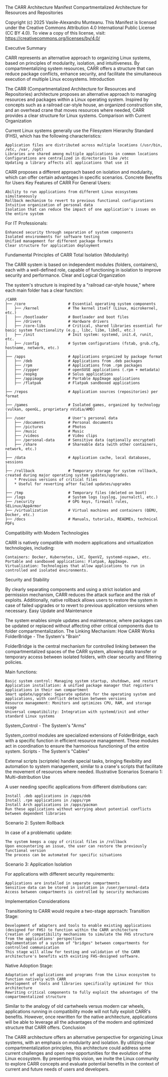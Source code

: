 The CARR Architecture Manifest
Compartmentalized Architecture for Resources and Repositories

Copyright (c) 2025 Vasile-Alexandru Munteanu.
This Manifest is licensed under the Creative Commons Attribution 4.0 International Public License (CC BY 4.0).
To view a copy of this license, visit: https://creativecommons.org/licenses/by/4.0/


Executive Summary

CARR represents an alternative approach to organizing Linux systems, based on principles of modularity, isolation, and intuitiveness.
By compartmentalizing system resources, CARR offers a structure that can reduce package conflicts, enhance security, and facilitate the simultaneous execution of multiple Linux ecosystems.
Introduction

The CARR (Compartmentalized Architecture for Resources and Repositories) architecture proposes an alternative approach to managing resources and packages within a Linux operating system.
Inspired by concepts such as a railroad car-style house, an organized construction site, and an overhead crane that moves resources where needed, CARR provides a clear structure for Linux systems.
Comparison with Current Organization

Current Linux systems generally use the Filesystem Hierarchy Standard (FHS), which has the following characteristics:

    Application files are distributed across multiple locations (/usr/bin, /etc, /var, /opt)
    Libraries are shared among multiple applications in common locations
    Configurations are centralized in directories like /etc
    Updating a library affects all applications that use it

CARR proposes a different approach based on isolation and modularity, which can offer certain advantages in specific scenarios.
Concrete Benefits for Users
Key Features of CARR
For General Users:

    Ability to run applications from different Linux ecosystems simultaneously
    Rollback mechanism to revert to previous functional configurations
    Intuitive organization of personal data
    Isolation that can reduce the impact of one application's issues on the entire system

For IT Professionals:

    Enhanced security through separation of system components
    Isolated environments for software testing
    Unified management for different package formats
    Clear structure for application deployment

Fundamental Principles of CARR
Total Isolation (Modularity)

The CARR system is based on independent modules (folders, containers), each with a well-defined role, capable of functioning in isolation to improve security and performance.
Clear and Logical Organization

The system's structure is inspired by a "railroad car-style house," where each main folder has a clear function:

```
/CARR
├── /core                   # Essential operating system components
│   ├── /kernel             # The kernel itself (Linux, microkernel, etc.)
│   ├── /bootloader         # Bootloader and boot files
│   ├── /drivers            # Hardware drivers
│   ├── /core-libs          # Critical, shared libraries essential for basic system functionality (e.g., libc, libm, libdl, etc.)
│   ├── /init               # Init system: systemd, init.d, runit, etc.
│   ├── /config             # System configurations (fstab, grub.cfg, hostname, network, etc.)
│
├── /apps                   # Applications organized by package format
│   ├── /deb                # Applications from .deb packages
│   ├── /rpm                # Applications from .rpm packages
│   ├── /zypper             # openSUSE applications (.rpm + metadata)
│   ├── /eopkg              # Solus applications
│   ├── /appimage           # Portable AppImage applications
│   ├── /flatpak            # Flatpak sandboxed applications
│
├── /repos                  # Application sources (repositories) per format
│
├── /games                  # Isolated games, organized by technology (vulkan, openGL, proprietary nVidia/AMD)
│
├── /user                   # User's personal data
│   ├── /documents          # Personal documents
│   ├── /pictures           # Photos
│   ├── /music              # Music
│   ├── /videos             # Video clips
│   ├── /personal-data      # Sensitive data (optionally encrypted)
│   ├── /share              # Shareable data (with other containers, network, etc.)
│
├── /data                   # Application cache, local databases, sessions
│
├── /rollback               # Temporary storage for system rollback, created during major operating system updates/upgrades.
│   * Previous versions of critical files
│   * Useful for reverting after failed updates/upgrades
│
├── /tmp                    # Temporary files (deleted on boot)
├── /logs                   # System logs (syslog, journalctl, etc.)
├── /security               # GPG keys, firewall rules, SELinux/AppArmor
├── /virtualization         # Virtual machines and containers (QEMU, Docker, etc.)
├── /docs                   # Manuals, tutorials, READMEs, technical PDFs
```

Compatibility with Modern Technologies

CARR is natively compatible with modern applications and virtualization technologies, including:

    Containers: Docker, Kubernetes, LXC, OpenVZ, systemd-nspawn, etc.
    Portable and sandboxed applications: Flatpak, AppImage.
    Virtualization: Technologies that allow applications to run in controlled and isolated environments.

Security and Stability

By clearly separating components and using a strict isolation and permission mechanism, CARR reduces the attack surface and the risk of exploits. Additionally, native rollback allows users to restore the system in case of failed upgrades or to revert to previous application versions when necessary.
Easy Update and Maintenance

The system enables simple updates and maintenance, where packages can be updated or replaced without affecting other critical components due to folder compartmentalization.
The Linking Mechanism: How CARR Works
FolderBridge - The System's "Brain"

FolderBridge is the central mechanism for controlled linking between the compartmentalized spaces of the CARR system, allowing data transfer or temporary access between isolated folders, with clear security and filtering policies.

Main functions:

    Basic system control: Managing system startup, shutdown, and restart
    Application installation: A unified package manager that registers applications in their own compartment
    Smart update/upgrade: Separate updates for the operating system and applications, with conflict detection between versions
    Resource management: Monitors and optimizes CPU, RAM, and storage usage
    Universal compatibility: Integration with systemd/init and other standard Linux systems

System_Control - The System's "Arms"

System_control modules are specialized extensions of FolderBridge, each with a specific function in efficient resource management. These modules act in coordination to ensure the harmonious functioning of the entire system.
Scripts - The System's "Cables"

External scripts (scriptele) handle special tasks, bringing flexibility and automation to system management, similar to a crane's scripts that facilitate the movement of resources where needed.
Illustrative Scenarios
Scenario 1: Multi-distribution Use

A user needing specific applications from different distributions can:

    Install .deb applications in /apps/deb
    Install .rpm applications in /apps/rpm
    Install Arch applications in /apps/pacman
    Run these applications without worrying about potential conflicts between dependent libraries

Scenario 2: System Rollback

In case of a problematic update:

    The system keeps a copy of critical files in /rollback
    Upon encountering an issue, the user can restore the previously functional version
    The process can be automated for specific situations

Scenario 3: Application Isolation

For applications with different security requirements:

    Applications are installed in separate compartments
    Sensitive data can be stored in isolation in /user/personal-data
    Access between compartments is controlled by security mechanisms

Implementation Considerations

Transitioning to CARR would require a two-stage approach:
Transition Stage:

    Development of adapters and tools to enable existing applications (designed for FHS) to function within the CARR architecture
    Creation of compatibility mechanisms to simulate the FHS structure from the applications' perspective
    Implementation of a system of "bridges" between compartments for controlled communication
    This stage will allow for testing and validation of the CARR architecture's benefits with existing FHS-designed software.

Native Adoption Stage:

    Adaptation of applications and programs from the Linux ecosystem to function natively with CARR
    Development of tools and libraries specifically optimized for this architecture
    Rewriting critical components to fully exploit the advantages of the compartmentalized structure

Similar to the analogy of old cartwheels versus modern car wheels, applications running in compatibility mode will not fully exploit CARR's benefits. However, once rewritten for the native architecture, applications will be able to leverage all the advantages of the modern and optimized structure that CARR offers.
Conclusion

The CARR architecture offers an alternative perspective for organizing Linux systems, with an emphasis on modularity and isolation. By utilizing clear compartmentalization principles, this architecture could address some current challenges and open new opportunities for the evolution of the Linux ecosystem.
By presenting this vision, we invite the Linux community to explore CARR concepts and evaluate potential benefits in the context of current and future needs of users and developers.
